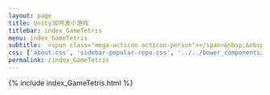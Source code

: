 ```yaml
---
layout: page
title: Unity3D开发小游戏
titlebar: index_GameTetris
menu: index_GameTetris
subtitle:  <span class="mega-octicon octicon-person"></span>&nbsp;&nbsp; 恬静的小魔龙，程序猿一枚
css: ['about.css', 'sidebar-popular-repo.css', '../../bower_components/flag-icon-css/css/flag-icon.min.css']
permalink: /index_GameTetris
---
```


{% include index_GameTetris.html %}


